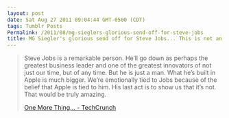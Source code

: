 ```yaml
---
layout: post
date: Sat Aug 27 2011 09:04:44 GMT-0500 (CDT)
tags: Tumblr Posts
Permalink: /2011/08/mg-sieglers-glorious-send-off-for-steve-jobs
title: MG Siegler's glorious send off for Steve Jobs... This is not an obituary!
---
```


> Steve Jobs is a remarkable person. He’ll go down as perhaps the greatest business leader and one of the greatest innovators of not just our time, but of any time. But he is just a man. What he’s built in Apple is much bigger. We’re emotionally tied to Jobs because of the belief that Apple is tied to him. His last act is to show us that it’s not. That would be truly amazing.
> 
> [One More Thing… - TechCrunch](http://techcrunch.com/2011/08/26/one-more-thing/)
